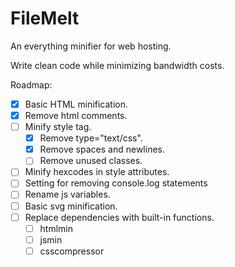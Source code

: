 # FileMelt
An everything minifier for web hosting.

Write clean code while minimizing bandwidth costs.

Roadmap:
- [x] Basic HTML minification.
- [x] Remove html comments.
- [ ] Minify style tag.
    - [x] Remove type="text/css".
    - [x] Remove spaces and newlines.
    - [ ] Remove unused classes.
- [ ] Minify hexcodes in style attributes.
- [ ] Setting for removing console.log statements
- [ ] Rename js variables.
- [ ] Basic svg minification.
- [ ] Replace dependencies with built-in functions.
    - [ ] htmlmin
    - [ ] jsmin
    - [ ] csscompressor